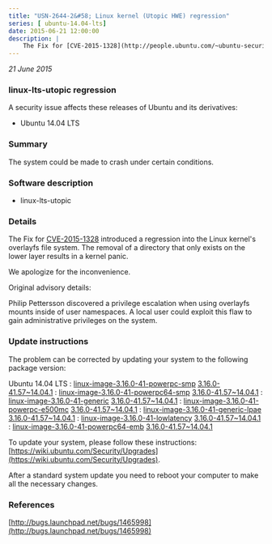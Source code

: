 ```yaml
---
title: "USN-2644-2&#58; Linux kernel (Utopic HWE) regression"
series: [ ubuntu-14.04-lts]
date: 2015-06-21 12:00:00
description: |
    The Fix for [CVE-2015-1328](http://people.ubuntu.com/~ubuntu-security/cve/CVE-2015-1328) introduced a regression into the Linux kernel&#39;s overlayfs file system. The removal of a directory that only exists on the lower layer results in a kernel panic.
--- 
```

 
 

*21 June 2015*

### linux-lts-utopic regression

A security issue affects these releases of Ubuntu and its derivatives:

* Ubuntu 14.04 LTS

### Summary

The system could be made to crash under certain conditions. 

### Software description

* linux-lts-utopic 

### Details

The Fix for [CVE-2015-1328](http://people.ubuntu.com/~ubuntu-security/cve/CVE-2015-1328) introduced a regression into the Linux kernel&#39;s overlayfs file system. The removal of a directory that only exists on the lower layer results in a kernel panic.

We apologize for the inconvenience.

Original advisory details:

 Philip Pettersson discovered a privilege escalation when using overlayfs mounts inside of user namespaces. A local user could exploit this flaw to gain administrative privileges on the system. 

### Update instructions

The problem can be corrected by updating your system to the following package version:

Ubuntu 14.04 LTS
 : [linux-image-3.16.0-41-powerpc-smp](https://launchpad.net/ubuntu/+source/linux-lts-utopic) <span> [3.16.0-41.57~14.04.1](https://launchpad.net/ubuntu/+source/linux-lts-utopic/3.16.0-41.57~14.04.1) </span> 
 : [linux-image-3.16.0-41-powerpc64-smp](https://launchpad.net/ubuntu/+source/linux-lts-utopic) <span> [3.16.0-41.57~14.04.1](https://launchpad.net/ubuntu/+source/linux-lts-utopic/3.16.0-41.57~14.04.1) </span> 
 : [linux-image-3.16.0-41-generic](https://launchpad.net/ubuntu/+source/linux-lts-utopic) <span> [3.16.0-41.57~14.04.1](https://launchpad.net/ubuntu/+source/linux-lts-utopic/3.16.0-41.57~14.04.1) </span> 
 : [linux-image-3.16.0-41-powerpc-e500mc](https://launchpad.net/ubuntu/+source/linux-lts-utopic) <span> [3.16.0-41.57~14.04.1](https://launchpad.net/ubuntu/+source/linux-lts-utopic/3.16.0-41.57~14.04.1) </span> 
 : [linux-image-3.16.0-41-generic-lpae](https://launchpad.net/ubuntu/+source/linux-lts-utopic) <span> [3.16.0-41.57~14.04.1](https://launchpad.net/ubuntu/+source/linux-lts-utopic/3.16.0-41.57~14.04.1) </span> 
 : [linux-image-3.16.0-41-lowlatency](https://launchpad.net/ubuntu/+source/linux-lts-utopic) <span> [3.16.0-41.57~14.04.1](https://launchpad.net/ubuntu/+source/linux-lts-utopic/3.16.0-41.57~14.04.1) </span> 
 : [linux-image-3.16.0-41-powerpc64-emb](https://launchpad.net/ubuntu/+source/linux-lts-utopic) <span> [3.16.0-41.57~14.04.1](https://launchpad.net/ubuntu/+source/linux-lts-utopic/3.16.0-41.57~14.04.1) </span> 

To update your system, please follow these instructions: [https://wiki.ubuntu.com/Security/Upgrades](https://wiki.ubuntu.com/Security/Upgrades).

After a standard system update you need to reboot your computer to make all the necessary changes. 

### References

 
 [http://bugs.launchpad.net/bugs/1465998](http://bugs.launchpad.net/bugs/1465998)
 

